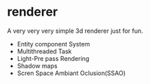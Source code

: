 # renderer
A very very very simple 3d renderer
just for fun.  

* Entity component System
* Multithreaded Task
* Light-Pre pass Rendering
* Shadow maps
* Scren Space Ambiant Oclusion(SSAO)



